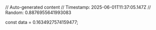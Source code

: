 // Auto-generated content
// Timestamp: 2025-06-01T11:37:05.147Z
// Random: 0.8876955641993083

const data = 0.1634927574159477;